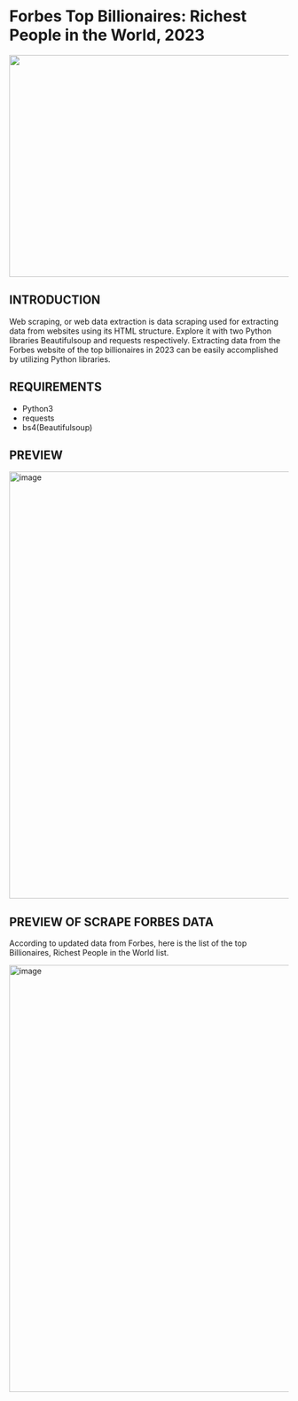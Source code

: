 # Forbes Top Billionaires: Richest People in the World, 2023
<img src="https://github.com/ritikaga/Forbes-Realtime-Billionaires-Data-web-scraping/assets/66274316/a216e11d-ec76-4d94-9d35-d1704827e18a" width=1200 height=400>

## INTRODUCTION
Web scraping, or web data extraction is data scraping used for extracting data from websites using its HTML structure. Explore it with two Python libraries Beautifulsoup and requests respectively.
Extracting data from the Forbes website of the top billionaires in 2023 can be easily accomplished by utilizing Python libraries.

## REQUIREMENTS
* Python3
* requests
* bs4(Beautifulsoup)


## PREVIEW
<img width="770" alt="image" src="https://github.com/ritikaga/Forbes-Realtime-Billionaires-Data-web-scraping/assets/66274316/f42297e9-a1b4-4769-8ab3-a3560638a508">

## PREVIEW OF SCRAPE FORBES DATA
</p>According to updated data from Forbes, here is the list of the top Billionaires, Richest People in the World list.</p>

<img width="770" alt="image" src="https://github.com/ritikaga/Forbes-Realtime-Billionaires-Data-web-scraping/assets/66274316/642fe1f4-e77c-46ad-adfc-dbbfe8f5bc0b">





